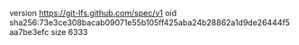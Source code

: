 version https://git-lfs.github.com/spec/v1
oid sha256:73e3ce308bacab09071e55b105ff425aba24b28862a1d9de26444f5aa7be3efc
size 6333
